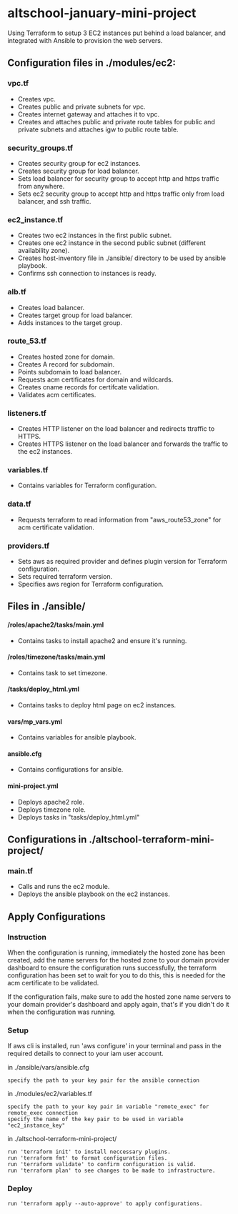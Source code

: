 # altschool-january-mini-project
Using Terraform to setup 3 EC2 instances put behind a load balancer, and integrated with Ansible to provision the web servers.
## Configuration files in ./modules/ec2:
### vpc.tf
- Creates vpc.
- Creates public and private subnets for vpc.
- Creates internet gateway and attaches it to vpc.
- Creates and attaches public and private route tables for public and private subnets and attaches igw to public route table.
### security_groups.tf
- Creates security group for ec2 instances.
- Creates security group for load balancer.
- Sets load balancer for security group to accept http and https traffic from anywhere.
- Sets ec2 security group to accept http and https traffic only from load balancer, and ssh traffic.
### ec2_instance.tf
- Creates two ec2 instances in the first public subnet.
- Creates one ec2 instance in the second public subnet (different availability zone).
- Creates host-inventory file in ./ansible/ directory to be used by ansible playbook.
- Confirms ssh connection to instances is ready.
### alb.tf
- Creates load balancer.
- Creates target group for load balancer.
- Adds instances to the target group.
### route_53.tf
- Creates hosted zone for domain.
- Creates A record for subdomain.
- Points subdomain to load balancer.
- Requests acm certificates for domain and wildcards.
- Creates cname records for certifcate validation.
- Validates acm certificates.
### listeners.tf
- Creates HTTP listener on the load balancer and redirects ttraffic to HTTPS.
- Creates HTTPS listener on the load balancer and forwards the traffic to the ec2 instances.
### variables.tf
- Contains variables for Terraform configuration.
### data.tf
- Requests terraform to read information from "aws_route53_zone" for acm certificate validation.
### providers.tf
- Sets aws as required provider and defines plugin version for Terraform configuration.
- Sets required terraform version.
- Specifies aws region for Terraform configuration.
## Files in ./ansible/
#### /roles/apache2/tasks/main.yml
- Contains tasks to install apache2 and ensure it's running.
#### /roles/timezone/tasks/main.yml
- Contains task to set timezone.
#### /tasks/deploy_html.yml
- Contains tasks to deploy html page on ec2 instances.
#### vars/mp_vars.yml
- Contains variables for ansible playbook.
#### ansible.cfg
- Contains configurations for ansible.
#### mini-project.yml
- Deploys apache2 role.
- Deploys timezone role.
- Deploys tasks in "tasks/deploy_html.yml"
## Configurations in ./altschool-terraform-mini-project/
### main.tf
- Calls and runs the ec2 module.
- Deploys the ansible playbook on the ec2 instances.
## Apply Configurations
### Instruction
When the configuration is running, immediately the hosted zone has been created,
add the name servers for the hosted zone to your domain provider dashboard to ensure the configuration
runs successfully, the terraform configuration has been set to wait for you to do this, this is needed for the acm certificate to be validated.

If the configuration fails, make sure to add the hosted zone name servers to your domain provider's dashboard and apply
again, that's if you didn't do it when the configuration was running.
### Setup
If aws cli is installed, run 'aws configure' in your terminal and pass in the required details to connect to your iam user account.

in ./ansible/vars/ansible.cfg
```
specify the path to your key pair for the ansible connection
```
in ./modules/ec2/variables.tf
```
specify the path to your key pair in variable "remote_exec" for remote_exec connection
specify the name of the key pair to be used in variable "ec2_instance_key"
```
in ./altschool-terraform-mini-project/
```
run 'terraform init' to install neccessary plugins.
run 'terraform fmt' to format configuration files.
run 'terraform validate' to confirm configuration is valid.
run 'terraform plan' to see changes to be made to infrastructure.
```
### Deploy
```
run 'terraform apply --auto-approve' to apply configurations.
```
